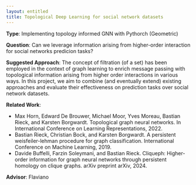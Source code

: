 ```yaml
---
layout: entitled
title: Topological Deep Learning for social network datasets
---
```


**Type**: Implementing topology informed GNN with Pythorch (Geometric)

**Question**:
Can we leverage information arising from higher-order interaction for social networks predicion tasks?

**Suggested Approach**:
The concept of filtration (of a set) has been employed in the context of graph learning to enrich message passing with topological information arising from higher order interactions in various ways. In this project, we aim to combine (and eventually extend) existing approaches and evaluate their effectiveness on prediction tasks over social network datasets.

**Related Work**:

- Max Horn, Edward De Brouwer, Michael Moor, Yves Moreau, Bastian Rieck, and Karsten Borgwardt. Topological graph neural networks. In International Conference on Learning Representations, 2022.
- Bastian Rieck, Christian Bock, and Karsten Borgwardt. A persistent weisfeiler-lehman procedure for graph classification. International Conference on Machine Learning, 2019.
- Davide Buffelli, Farzin Soleymani, and Bastian Rieck. Cliqueph: Higher-order information for graph neural networks through persistent homology on clique graphs. arXiv preprint arXiv, 2024.

**Advisor**: Flaviano
